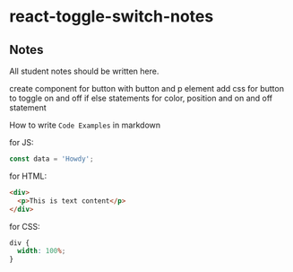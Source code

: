 # react-toggle-switch-notes

## Notes

All student notes should be written here.

create component for button with button and p element
add css for button to toggle on and off
if else statements for color, position and on and off statement

How to write `Code Examples` in markdown

for JS:

```javascript
const data = 'Howdy';
```

for HTML:

```html
<div>
  <p>This is text content</p>
</div>
```

for CSS:

```css
div {
  width: 100%;
}
```
